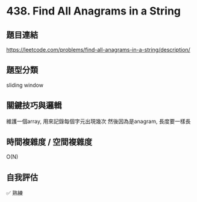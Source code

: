 # 438. Find All Anagrams in a String

## 題目連結
https://leetcode.com/problems/find-all-anagrams-in-a-string/description/
## 題型分類
sliding window

## 關鍵技巧與邏輯
維護一個array, 用來記錄每個字元出現幾次
然後因為是anagram, 長度要一樣長

## 時間複雜度 / 空間複雜度
O(N)
## 自我評估
✅ 熟練

